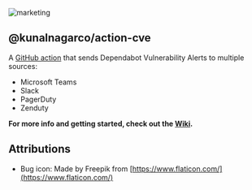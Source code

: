 ![marketing](https://user-images.githubusercontent.com/2741371/146811728-d2d9302b-f7f9-4296-82e3-e9812e562af9.png)

## @kunalnagarco/action-cve

A [GitHub action](https://github.com/features/actions) that sends Dependabot Vulnerability Alerts to multiple sources:

- Microsoft Teams
- Slack
- PagerDuty
- Zenduty

**For more info and getting started, check out the [Wiki](https://github.com/kunalnagarco/action-cve/wiki).**

## Attributions

- Bug icon: Made by Freepik from [https://www.flaticon.com/](https://www.flaticon.com/)
